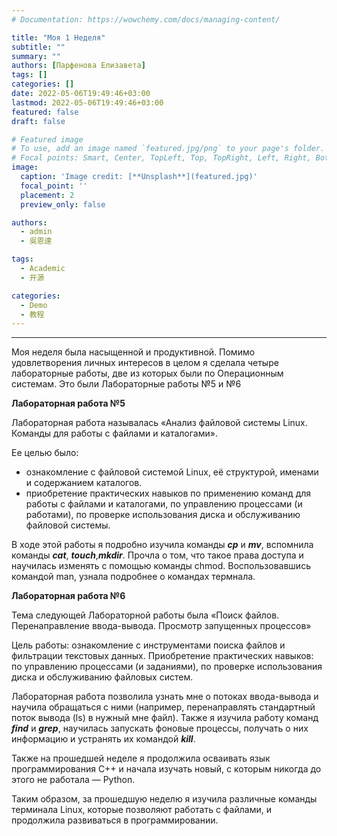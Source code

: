 ```yaml
---
# Documentation: https://wowchemy.com/docs/managing-content/

title: "Моя 1 Неделя"
subtitle: ""
summary: ""
authors: [Парфенова Елизавета]
tags: []
categories: []
date: 2022-05-06T19:49:46+03:00
lastmod: 2022-05-06T19:49:46+03:00
featured: false
draft: false

# Featured image
# To use, add an image named `featured.jpg/png` to your page's folder.
# Focal points: Smart, Center, TopLeft, Top, TopRight, Left, Right, BottomLeft, Bottom, BottomRight.
image:
  caption: 'Image credit: [**Unsplash**](featured.jpg)'
  focal_point: ''
  placement: 2
  preview_only: false

authors:
  - admin
  - 吳恩達

tags:
  - Academic
  - 开源

categories:
  - Demo
  - 教程
---
```



---

Моя неделя была насыщенной и продуктивной. Помимо удовлетворения личных интересов в целом  я сделала четыре лабораторные работы, две из которых были по Операционным системам. Это были Лабораторные работы №5 и №6

**Лабораторная работа №5**

Лабораторная работа называлась «Анализ файловой системы Linux. Команды для работы с файлами и каталогами».

Ее целью было:

- ознакомление с файловой системой Linux, её структурой, именами и содержанием каталогов.
- приобретение практических навыков по применению команд для работы с файлами и каталогами, по управлению процессами (и работами), по проверке использования диска и обслуживанию файловой системы.

В ходе этой работы я подробно изучила команды ***сp*** и ***mv***, вспомнила команды ***cat***, ***touch***,***mkdir***. Прочла о том, что такое права доступа и научилась изменять с помощью команды chmod. Воспользовавшись командой man, узнала подробнее о командах термнала.

**Лабораторная работа №6**

Тема следующей Лабораторной работы была «Поиск файлов. Перенаправление ввода-вывода. Просмотр запущенных процессов»

Цель работы: ознакомление с инструментами поиска файлов и фильтрации текстовых данных. Приобретение практических навыков: по управлению процессами (и заданиями), по проверке использования диска и обслуживанию файловых систем.

Лабораторная работа позволила узнать мне о потоках ввода-вывода и научила обращаться с ними (например, перенаправлять стандартный поток вывода (ls) в нужный мне файл). Также я изучила работу команд ***find*** и ***grep***, научилась запускать фоновые процессы, получать о них информацию  и устранять их командой ***kill***. 

Также на прошедшей неделе я продолжила осваивать язык программирования C++ и начала изучать новый, с которым никогда до этого не работала — Python.

Таким образом, за прошедшую неделю я изучила различные команды терминала Linux, которые позволяют работать с файлами, и продолжила развиваться в программировании. 